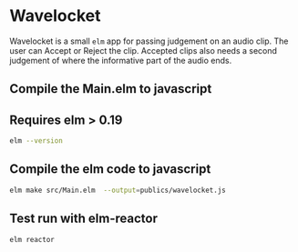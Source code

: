 # Wavelocket

Wavelocket is a small `elm` app for passing judgement on an audio clip.
The user can Accept or Reject the clip.
Accepted clips also needs a second judgement of where the informative part of
the audio ends.

## Compile the Main.elm to javascript

## Requires elm > 0.19
```sh
elm --version
```
## Compile the elm code to javascript

```sh
elm make src/Main.elm  --output=publics/wavelocket.js
```

## Test run with elm-reactor

```sh
elm reactor
```
